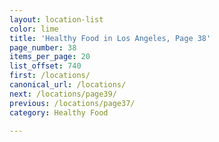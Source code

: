 ```yaml
---
layout: location-list
color: lime
title: 'Healthy Food in Los Angeles, Page 38'
page_number: 38
items_per_page: 20
list_offset: 740
first: /locations/
canonical_url: /locations/
next: /locations/page39/
previous: /locations/page37/
category: Healthy Food

---
```


